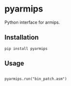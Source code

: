 # pyarmips
Python interface for armips.

## Installation
```pip install pyarmips```

## Usage
```import pyarmips

pyarmips.run("bin_patch.asm")
```

